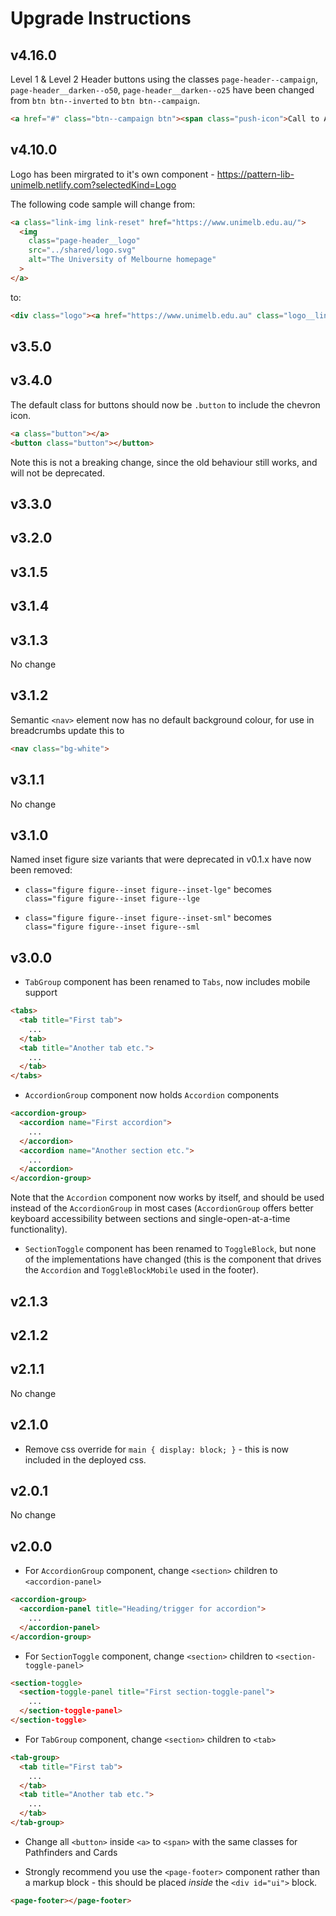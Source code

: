# Upgrade Instructions

## v4.16.0

Level 1 & Level 2 Header buttons using the classes `page-header--campaign`, `page-header__darken--o50`, `page-header__darken--o25` have been changed from `btn btn--inverted` to `btn btn--campaign`.

```html
<a href="#" class="btn--campaign btn"><span class="push-icon">Call to Action <svg width="15px" height="15px" aria-label="chevron-right" focusable="false" role="img" aria-hidden="true" class="push-icon__icon"><use xlink:href="#icon-chevron-right"></use> <title>Chevron-right</title> </svg></span></a>
```

## v4.10.0

Logo has been mirgrated to it's own component - https://pattern-lib-unimelb.netlify.com?selectedKind=Logo

 The following code sample will change from:

```html
<a class="link-img link-reset" href="https://www.unimelb.edu.au/">	
  <img	
    class="page-header__logo"	
    src="../shared/logo.svg"	
    alt="The University of Melbourne homepage"	
  >	
</a>
```

to:

```html
<div class="logo"><a href="https://www.unimelb.edu.au" class="logo__link"><img alt="The University of Melbourne homepage" src="/logo-with-padding.svg" class="logo__image logo__image--lg"></a></div>
```

## v3.5.0
## v3.4.0

The default class for buttons should now be `.button` to include the chevron icon.

```html
<a class="button"></a>
<button class="button"></button>
```

Note this is not a breaking change, since the old behaviour still works, and will not be deprecated.

## v3.3.0
## v3.2.0
## v3.1.5
## v3.1.4
## v3.1.3

No change

## v3.1.2

Semantic `<nav>` element now has no default background colour, for use in breadcrumbs update this to

```html
<nav class="bg-white">
```

## v3.1.1

No change

## v3.1.0

Named inset figure size variants that were deprecated in v0.1.x have now been removed:

* `class="figure figure--inset figure--inset-lge"` becomes `class="figure figure--inset figure--lge`

* `class="figure figure--inset figure--inset-sml"` becomes `class="figure figure--inset figure--sml`

## v3.0.0

* `TabGroup` component has been renamed to `Tabs`, now includes mobile support

```html
<tabs>
  <tab title="First tab">
    ...
  </tab>
  <tab title="Another tab etc.">
    ...
  </tab>
</tabs>
```

* `AccordionGroup` component now holds `Accordion` components

```html
<accordion-group>
  <accordion name="First accordion">
    ...
  </accordion>
  <accordion name="Another section etc.">
    ...
  </accordion>
</accordion-group>
```

Note that the `Accordion` component now works by itself, and should be used instead of the `AccordionGroup` in most cases (`AccordionGroup` offers better
keyboard accessibility between sections and single-open-at-a-time functionality).

* `SectionToggle` component has been renamed to `ToggleBlock`, but none of the implementations have changed (this is the component that drives the `Accordion` and `ToggleBlockMobile` used in the footer).

## v2.1.3
## v2.1.2
## v2.1.1

No change

## v2.1.0

* Remove css override for `main { display: block; }` - this is now included in the deployed css.

## v2.0.1

No change

## v2.0.0

* For `AccordionGroup` component, change `<section>` children to `<accordion-panel>`

```html
<accordion-group>
  <accordion-panel title="Heading/trigger for accordion">
    ...
  </accordion-panel>
</accordion-group>
```

* For `SectionToggle` component, change `<section>` children to `<section-toggle-panel>`

```html
<section-toggle>
  <section-toggle-panel title="First section-toggle-panel">
    ...
  </section-toggle-panel>
</section-toggle>
```

* For `TabGroup` component, change `<section>` children to `<tab>`

```html
<tab-group>
  <tab title="First tab">
    ...
  </tab>
  <tab title="Another tab etc.">
    ...
  </tab>
</tab-group>
```

* Change all `<button>` inside `<a>` to `<span>` with the same classes for Pathfinders and Cards

* Strongly recommend you use the `<page-footer>` component rather than a markup block - this should be placed _inside_ the `<div id="ui">` block.

```html
<page-footer></page-footer>
```
